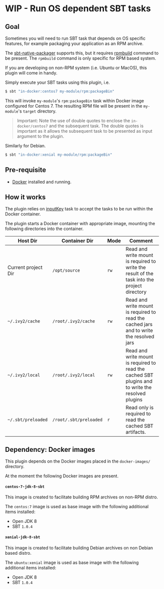 # WIP - Run OS dependent SBT tasks

## Goal

Sometimes you will need to run SBT task that depends on OS specific features, for example packaging your application as an RPM archive.

The [sbt-native-packager](https://github.com/sbt/sbt-native-packager) supports this, but it requires [rpmbuild](http://ftp.rpm.org/max-rpm/rpmbuild.8.html) command to be present. The `rpmbuild` command is only specific for RPM based system.

If you are developing on non-RPM system (i.e. Ubuntu or MacOS), this plugin will come in handy.

Simply execute your SBT tasks using this plugin, i.e.

```bash
$ sbt "in-docker:centos7 my-module/rpm:packageBin"
```

This will invoke `my-module`'s `rpm:packageBin` task within Docker image configured for Centos 7. The resulting RPM file will be present in the `my-module`'s `target` directory.

> Important: Note the use of double quotes to enclose the `in-docker/centos7` and the subsequent task. The double quotes is important as it allows the subsequent task to be presented as input argument to the plugin.

Similarly for Debian.

```bash
$ sbt "in-docker:xenial my-module/rpm:packageBin"
```

## Pre-requisite

* [Docker](https://www.docker.com/) installed and running.

## How it works

The plugin relies on [inputKey](http://www.scala-sbt.org/1.0/docs/Input-Tasks.html) task to accept the tasks to be run within the Docker container.

The plugin starts a Docker container with appropriate image, mounting the following directories into the container.

| Host Dir            | Container Dir          | Mode | Comment |
| ------------------- | ---------------------- | ---- | ------- |
| Current project Dir | `/opt/source`          | `rw` | Read and write mount is required to write the result of the task into the project directory |  
| `~/.ivy2/cache`     | `/root/.ivy2/cache`    | `rw` | Read and write mount is required to read the cached jars and to write the resolved jars |  
| `~/.ivy2/local`     | `/root/.ivy2/local`    | `rw` | Read and write mount is required to read the cached SBT plugins and to write the resolved plugins |  
| `~/.sbt/preloaded`  | `/root/.sbt/preloaded` | `r`  | Read only is required to read the cached SBT artifacts. |  
  

## Dependency: Docker images

This plugin depends on the Docker images placed in the `docker-images/` directory.

At the moment the following Docker images are present.

#### `centos-7-jdk-8-sbt`

This image is created to facilitate building RPM archives on non-RPM distro.

The `centos:7` image is used as base image with the following additional items installed:

* Open JDK 8
* SBT `1.0.4`


#### `xenial-jdk-8-sbt`

This image is created to facilitate building Debian archives on non Debian based distro.

The `ubuntu:xenial` image is used as base image with the following additional items installed:

* Open JDK 8
* SBT `1.0.4`

